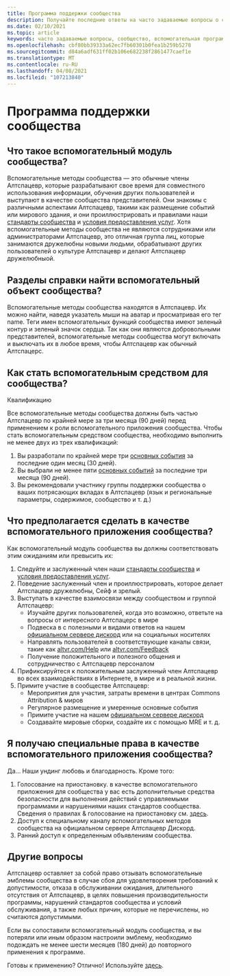 ```yaml
---
title: Программа поддержки сообщества
description: Получайте последние ответы на часто задаваемые вопросы о сообществе Алтспацевр.
ms.date: 02/10/2021
ms.topic: article
keywords: часто задаваемые вопросы, сообщество, вспомогательная программа, часто задаваемые вопросы
ms.openlocfilehash: cbf80bb39333a62ec7fb60301b0fea1b259b5278
ms.sourcegitcommit: d84a6adf631ff02b106e682238f2861477caef1e
ms.translationtype: MT
ms.contentlocale: ru-RU
ms.lasthandoff: 04/08/2021
ms.locfileid: "107213840"
---
```

# <a name="community-helper-program"></a>Программа поддержки сообщества

## <a name="what-is-a-community-helper"></a>Что такое вспомогательный модуль сообщества? 

Вспомогательные методы сообщества — это обычные члены Алтспацевр, которые разрабатывают свое время для совместного использования информации, обучения других пользователей и выступают в качестве сообщества представителей. Они знакомы с различными аспектами Алтспацевр, такими как размещение событий или мирового здания, и они проиллюстрировать и правилами наши [стандарты сообщества](community-standards.md) и [условия предоставления услуг](terms-of-service.md). Хотя вспомогательные методы сообщества не являются сотрудниками или администраторами Алтспацевр, это отличная группа лиц, которые занимаются дружелюбны новыми людьми, обрабатывают других пользователей о культуре Алтспацевр и делают Алтспацевр дружелюбныой.

## <a name="how-do-i-find-a-community-helper"></a>Разделы справки найти вспомогательный объект сообщества? 
Вспомогательные методы сообщества находятся в Алтспацевр. Их можно найти, наведя указатель мыши на аватар и просматривая его тег name. Теги имен вспомогательных функций сообщества имеют зеленый контур и зеленый значок сердца. Так как они являются добровольными представителей, вспомогательные методы сообщества могут включать и выключать их в любое время, чтобы Алтспацевр как обычный Алтспацерс.

## <a name="how-can-i-become-a-community-helper"></a>Как стать вспомогательным средством для сообщества? 

Квалификацию 

Все вспомогательные методы сообщества должны быть частью Алтспацевр по крайней мере за три месяца (90 дней) перед применением к роли вспомогательного приложения сообщества. Чтобы стать вспомогательным средством сообщества, необходимо выполнить не менее двух из трех квалификаций: 

1. Вы разработали по крайней мере три [основных события](../tutorials/main-events.md) за последние один месяц (30 дней). 
2. Вы выбрали не менее пяти [основных событий](../tutorials/main-events.md) за последние три месяца (90 дней). 
3. Вы рекомендовали участнику группы поддержки сообщества о ваших потрясающих вкладах в Алтспацевр (язык и региональные параметры, содержимое, сообщество и т. д.)

## <a name="what-would-i-be-expected-to-do-as-a-community-helper"></a>Что предполагается сделать в качестве вспомогательного приложения сообщества? 

Как вспомогательный модуль сообщества вы должны соответствовать этим ожиданиям или превысить их: 

1. Следуйте и заслуженный член наши [стандарты сообщества](community-standards.md) и [условия предоставления услуг](terms-of-service.md).
2. Поведение заслуженный член и проиллюстрировать, которое делает Алтспацевр дружелюбны, Сейф и зрелый.
3. Выступать в качестве взаимосвязи между сообществом и группой Алтспацевр:
    * Изучайте других пользователей, когда это возможно, ответьте на вопросы от интересного Алтспацерс в мире
    * Подвеска в с полезными и видами ответов на нашем [официальном сервере дискорд](https://altvr.com/discord) или на социальных носителях
    * Направлять пользователей в соответствующие каналы связи, такие как [altvr.com/Help](../world-building/getting-help.md) или [altvr.com/Feedback](https://help.altvr.com/hc/requests/new?ticket_form_id=360001742213)
    * Получение положительного и полезного общения и сотрудничество с Алтспацевр персоналом 
4. Прификсируйтеся к положительным заслуженный член Алтспацевр во всех взаимодействиях в Интернете, в мире и в реальной жизни. 
5. Примите участие в сообществе Алтспацевр:
    * Мероприятия для участия, затраты времени в центрах Commons Attribution & миров
    * Регулярное размещение и умеренные основные события
    * Примите участие на нашем [официальном сервере дискорд](https://altvr.com/discord)
    * Создавайте мировые сборки, создайте их с помощью MRE и т. д. 

## <a name="do-i-get-special-privileges-as-a-community-helper"></a>Я получаю специальные права в качестве вспомогательного приложения сообщества? 

Да... Наши ундинг любовь и благодарность. Кроме того:

1. Голосование на приостановку. в качестве вспомогательного приложения для сообщества у вас есть дополнительные средства безопасности для выполнения действий с управляемыми программами и нарушениями наших стандартов сообщества. Сведения о правилах & голосование на приостановку см. [здесь](community-helper-guide.md).
2. Доступ к специальному каналу вспомогательных методов сообщества на официальном сервере Алтспацевр Дискорд.
3. Ранний доступ к определенным объявлениям сообщества.

## <a name="other-considerations"></a>Другие вопросы

Алтспацевр оставляет за собой право отзывать вспомогательные эмблемы сообщества в случае сбоя для удовлетворения требований к допустимости, отказа в обслуживании ожидания, длительного отсутствия от Алтспацевр, в целях повышения производительности программы, нарушений стандартов сообщества и условий обслуживания, а также любых причин, которые не перечислены, но считаются допустимыми.

Если вы сопоставили вспомогательный модуль сообщества, и вы потеряли или иным образом настроили эмблему, необходимо подождать не менее шести месяцев (180 дней) до повторного применения к программе.

Готовы к применению?
Отлично! Используйте [здесь](https://help.altvr.com/hc/requests/new?ticket_form_id=360002060313).